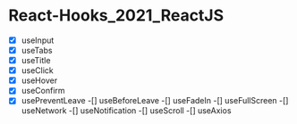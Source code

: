 # React-Hooks_2021_ReactJS

-[x] useInput
-[x] useTabs
-[x] useTitle
-[x] useClick
-[x] useHover
-[x] useConfirm
-[x] usePreventLeave
-[] useBeforeLeave
-[] useFadeIn
-[] useFullScreen
-[] useNetwork
-[] useNotification
-[] useScroll
-[] useAxios
